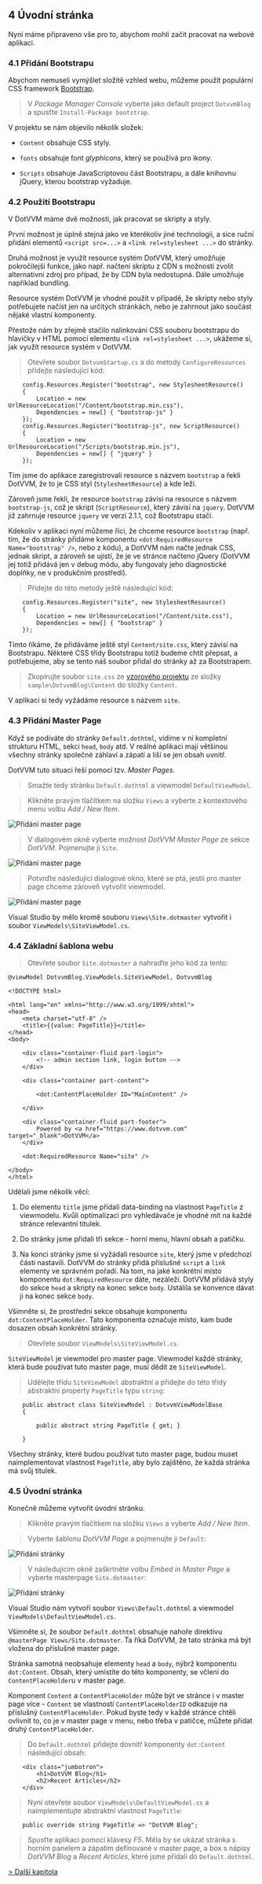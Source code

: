 ## 4 Úvodní stránka

Nyní máme připraveno vše pro to, abychom mohli začít pracovat na webové aplikaci.

### 4.1 Přidání Bootstrapu

Abychom nemuseli vymýšlet složitě vzhled webu, můžeme použít populární CSS framework [Bootstrap](https://getbootstrap.com).

> V *Package Manager Console* vyberte jako default project `DotvvmBlog` a spusťte `Install-Package bootstrap`.

V projektu se nám objevilo několik složek:

* `Content` obsahuje CSS styly. 

* `fonts` obsahuje font _glyphicons_, který se používá pro ikony. 

* `Scripts` obsahuje JavaScriptovou část Bootstrapu, a dále knihovnu jQuery, kterou bootstrap vyžaduje.

### 4.2 Použití Bootstrapu

V DotVVM máme dvě možnosti, jak pracovat se skripty a styly.

První možnost je úplně stejná jako ve kterékoliv jiné technologii, a sice ruční přidání elementů `<script src=...>` a `<link rel=stylesheet ...>` do stránky.

Druhá možnost je využít resource systém DotVVM, který umožňuje pokročilejší funkce, jako např. načtení skriptu z CDN s možností zvolit alternativní zdroj pro případ, že by CDN byla nedostupná. Dále umožňuje například bundling. 

Resource systém DotVVM je vhodné použít v případě, že skripty nebo styly potřebujete načíst jen na určitých stránkách, nebo je zahrnout jako součást nějaké vlastní komponenty.

Přestože nám by zřejmě stačilo nalinkování CSS souboru bootstrapu do hlavičky v HTML pomocí elementu `<link rel=stylesheet ...>`, ukážeme si, jak využít resource systém v DotVVM.

> Otevřete soubor `DotvvmStartup.cs` a do metody `ConfigureResources` přidejte následující kód:

```
    config.Resources.Register("bootstrap", new StylesheetResource()
    {
        Location = new UrlResourceLocation("/Content/bootstrap.min.css"),
        Dependencies = new[] { "bootstrap-js" }
    });
    config.Resources.Register("bootstrap-js", new ScriptResource()
    {
        Location = new UrlResourceLocation("/Scripts/bootstrap.min.js"),
        Dependencies = new[] { "jquery" }
    });
```

Tím jsme do aplikace zaregistrovali resource s názvem `bootstrap` a řekli DotVVM, že to je CSS styl (`StylesheetResource`) a kde leží. 

Zároveň jsme řekli, že resource `bootstrap` závisí na resource s názvem `bootstrap-js`, což je skript (`ScriptResource`), který závisí na `jquery`.
DotVVM již zahrnuje resource `jquery` ve verzi 2.1.1, což Bootstrapu stačí.

Kdekoliv v aplikaci nyní můžeme říci, že chceme resource `bootstrap` (např. tím, že do stránky přidáme komponentu `<dot:RequiredResource Name="bootstrap" />`, nebo z kódu), a DotVVM nám načte jednak CSS, jednak skript, a zároveň se ujistí, že je ve stránce načteno jQuery (DotVVM jej totiž přidává jen v debug módu, aby fungovaly jeho diagnostické doplňky, ne v produkčním prostředí).

> Přidejte do této metody ještě následující kód:

```
    config.Resources.Register("site", new StylesheetResource()
    {
        Location = new UrlResourceLocation("/Content/site.css"),
        Dependencies = new[] { "bootstrap" }
    });
```

Tímto říkáme, že přidáváme ještě styl `Content/site.css`, který závisí na Bootstrapu. Některé CSS třídy Bootstrapu totiž budeme chtít přepsat, a potřebujeme, aby se tento náš soubor přidal do stránky až za Bootstrapem.

> Zkopírujte soubor `site.css` ze [vzorového projektu](https://github.com/riganti/dotvvm-hands-on-lab) ze složky `sample\DotvvmBlog\Content` do složky `Content`.

V aplikaci si tedy vyžádáme resource s názvem `site`.

### 4.3 Přidání Master Page

Když se podíváte do stránky `Default.dothtml`, vidíme v ní kompletní strukturu HTML, sekci `head`, `body` atd. 
V reálné aplikaci mají většinou všechny stránky společné záhlaví a zápatí a liší se jen obsah uvnitř.

DotVVM tuto situaci řeší pomocí tzv. _Master Pages_.

> Smažte tedy stránku `Default.dothtml` a viewmodel `DefaultViewModel`.

> Klikněte pravým tlačítkem na složku `Views` a vyberte z kontextového menu volbu *Add / New Item*.

<img src="04-homepage-add-item.png" alt="Přidání master page" />

> V dialogovém okně vyberte možnost *DotVVM Master Page* ze sekce *DotVVM*. Pojmenujte ji `Site`.

<img src="04-homepage-add-master-page.png" alt="Přidání master page" />

> Potvrďte následující dialogové okno, které se ptá, jestli pro master page chceme zároveň vytvořit viewmodel.

<img src="04-homepage-add-master-page-configure.png" alt="Přidání master page" />

Visual Studio by mělo kromě souboru `Views\Site.dotmaster` vytvořit i soubor `ViewModels\SiteViewModel.cs`. 


### 4.4 Základní šablona webu

> Otevřete soubor `Site.dotmaster` a nahraďte jeho kód za tento:

```
@viewModel DotvvmBlog.ViewModels.SiteViewModel, DotvvmBlog

<!DOCTYPE html>

<html lang="en" xmlns="http://www.w3.org/1999/xhtml">
<head>
    <meta charset="utf-8" />
    <title>{{value: PageTitle}}</title>
</head>
<body>

    <div class="container-fluid part-login">
        <!-- admin section link, login button -->
    </div>

    <div class="container part-content">

        <dot:ContentPlaceHolder ID="MainContent" />

    </div>

    <div class="container-fluid part-footer">
        Powered by <a href="https://www.dotvvm.com" target="_blank">DotVVM</a>
    </div>

    <dot:RequiredResource Name="site" />

</body>
</html>
```

Udělali jsme několik věcí:

1. Do elementu `title` jsme přidali data-binding na vlastnost `PageTitle` z viewmodelu. Kvůli optimalizaci pro vyhledávače je vhodné mít na každé stránce relevantní titulek.

2. Do stránky jsme přidali tři sekce - horní menu, hlavní obsah a patičku.

3. Na konci stránky jsme si vyžádali resource `site`, který jsme v předchozí části nastavili. DotVVM do stránky přidá příslušné `script` a `link` elementy ve správném pořadí. Na tom, na jaké konkrétní místo komponentu `dot:RequiredResource` dáte, nezáleží. DotVVM přidává styly do sekce `head` a skripty na konec sekce `body`. Ustálila se konvence dávat ji na konec sekce `body`.

Všimněte si, že prostřední sekce obsahuje komponentu `dot:ContentPlaceHolder`. Tato komponenta označuje místo, kam bude dosazen obsah konkrétní stránky.

> Otevřete soubor `ViewModels\SiteViewModel.cs`.

`SiteViewModel` je viewmodel pro master page. Viewmodel každé stránky, která bude používat tuto master page, musí dědit ze `SiteViewModel`. 

> Udělejte třídu `SiteViewModel` abstraktní a přidejte do této třídy abstraktní property `PageTitle` typu `string`:

```
    public abstract class SiteViewModel : DotvvmViewModelBase
    {

        public abstract string PageTitle { get; }

    }
```

Všechny stránky, které budou používat tuto master page, budou muset naimplementovat vlastnost `PageTitle`, aby bylo zajištěno, že každá stránka má svůj titulek.

### 4.5 Úvodní stránka

Konečně můžeme vytvořit úvodní stránku.

> Klikněte pravým tlačítkem na složku `Views` a vyberte *Add / New Item*.

> Vyberte šablonu *DotVVM Page* a pojmenujte ji `Default`:

<img src="04-homepage-add-page.png" alt="Přidání stránky" />

> V následujícím okně zaškrtněte volbu *Embed in Master Page* a vyberte masterpage `Site.dotmaster`:

<img src="04-homepage-add-page-configure.png" alt="Přidání stránky" />

Visual Studio nám vytvoří soubor `Views\Default.dothtml` a viewmodel `ViewModels\DefaultViewModel.cs`.

Všimněte si, že soubor `Default.dothtml` obsahuje nahoře direktivu `@masterPage Views/Site.dotmaster`. Ta říká DotVVM, že tato stránka má být vložena do příslušné master page.

Stránka samotná neobsahuje elementy `head` a `body`, nýbrž komponentu `dot:Content`. Obsah, který umístíte do této komponenty, se včlení do `ContentPlaceHolder`u v master page. 

Komponent `Content` a `ContentPlaceHolder` může být ve stránce i v master page více - `Content` se vlastností `ContentPlaceHolderID` odkazuje na příslušný `ContentPlaceHolder`. Pokud byste tedy v každé stránce chtěli ovlivnit to, co je v master page v menu, nebo třeba v patičce, můžete přidat druhý `ContentPlaceHolder`. 

> Do `Default.dothtml` přidejte dovnitř komponenty `dot:Content` následující obsah:

```
    <div class="jumbotron">
        <h1>DotVVM Blog</h1>
        <h2>Recent Articles</h2>
    </div>
```

> Nyní otevřete soubor `ViewModels\DefaultViewModel.cs` a naimplementujte abstraktní vlastnost `PageTitle`:

```
    public override string PageTitle => "DotVVM Blog";
```

> Spusťte aplikaci pomocí klávesy *F5*. Měla by se ukázat stránka s horním panelem a zápatím definované v master page, a box s nápisy *DotVVM Blog* a *Recent Articles*, které jsme přidali do `Default.dothtml`.

[> Další kapitola](05.md)
